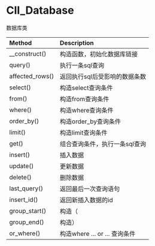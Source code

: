 # CII\_Database

数据库类

| Method | Description |
| :--- | :--- |
| \_\_construct\(\) | 构造函数，初始化数据库链接 |
| query\(\) | 执行一条sql查询 |
| affected\_rows\(\) | 返回执行sql后受影响的数据条数 |
| select\(\) | 构造select查询条件 |
| from\(\) | 构造from查询条件 |
| where\(\) | 构造where查询条件 |
| order\_by\(\) | 构造order\_by查询条件 |
| limit\(\) | 构造limit查询条件 |
| get\(\) | 组合查询条件，执行一条sql查询 |
| insert\(\) | 插入数据 |
| update\(\) | 更新数据 |
| delete\(\) | 删除数据 |
| last\_query\(\) | 返回最后一次查询语句 |
| insert\_id\(\) | 返回新插入数据的id |
| group\_start\(\) | 构造（ |
| group\_end\(\) | 构造） |
| or\_where\(\) | 构造where ... or ... 查询条件 |



